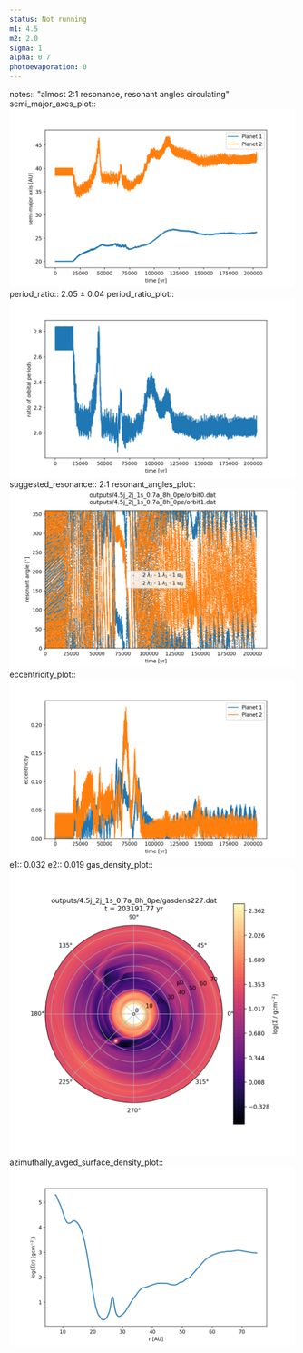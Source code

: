 ```yaml
---
status: Not running
m1: 4.5
m2: 2.0
sigma: 1
alpha: 0.7
photoevaporation: 0
---
```


notes:: "almost 2:1 resonance, resonant angles circulating"
semi_major_axes_plot:: ![semi_major_axes_4.5j_2j_1s_0.7a_8h_0pe.png](plots/semi_major_axes/semi_major_axes_4.5j_2j_1s_0.7a_8h_0pe.png)
period_ratio:: 2.05 ± 0.04
period_ratio_plot:: ![period_ratio_4.5j_2j_1s_0.7a_8h_0pe.png](plots/period_ratio/period_ratio_4.5j_2j_1s_0.7a_8h_0pe.png)
suggested_resonance:: 2:1
resonant_angles_plot:: ![resonant_angles_4.5j_2j_1s_0.7a_8h_0pe.png](plots/resonant_angles/resonant_angles_4.5j_2j_1s_0.7a_8h_0pe.png)
eccentricity_plot:: ![eccentricity_4.5j_2j_1s_0.7a_8h_0pe.png](plots/eccentricity/eccentricity_4.5j_2j_1s_0.7a_8h_0pe.png)
e1:: 0.032
e2:: 0.019
gas_density_plot:: ![gas_density_4.5j_2j_1s_0.7a_8h_0pe.png](plots/gas_density/gas_density_4.5j_2j_1s_0.7a_8h_0pe.png)
azimuthally_avged_surface_density_plot:: ![azimuthally_avged_surface_density_4.5j_2j_1s_0.7a_8h_0pe.png](plots/azimuthally_avged_surface_density/azimuthally_avged_surface_density_4.5j_2j_1s_0.7a_8h_0pe.png)
